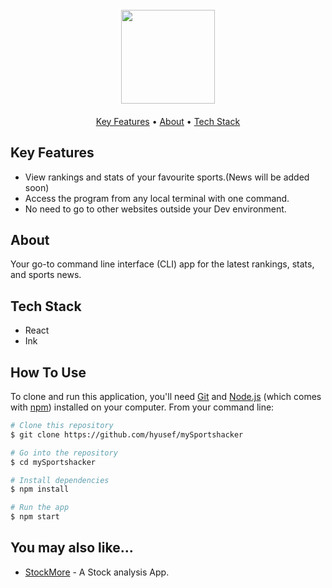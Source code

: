 
<h1 align="center">



  <br>
  <a href="https://swisscalc.netlify.app/"><img src="https://github.com/Hyusef/mySportsHacker/assets/61304986/c0bb555e-725b-41ea-9074-f7d7a0b2cbe5" alt="" width="150"></a>

</h1>

<h4 align="center"> </h4>



<p align="center">
  <a href="#key-features">Key Features</a> •
  <a href="#about">About</a> •
  <a href="#tech-stack">Tech Stack</a> 
</p>



## Key Features

 
* View rankings and stats of your favourite sports.(News will be added soon)
* Access the program from any local terminal with one command.
* No need to go to other websites outside your Dev environment.
  


## About
<p> Your go-to command line interface (CLI) app for the latest rankings, stats, and sports news.  </p>

## Tech Stack
* React
* Ink

## How To Use

To clone and run this application, you'll need [Git](https://git-scm.com) and [Node.js](https://nodejs.org/en/download/) (which comes with [npm](http://npmjs.com)) installed on your computer. From your command line:

```bash
# Clone this repository
$ git clone https://github.com/hyusef/mySportshacker

# Go into the repository
$ cd mySportshacker

# Install dependencies
$ npm install

# Run the app
$ npm start
```



## You may also like...

- [StockMore](https://github.com/hyusef/stockmore) - A Stock analysis App.


